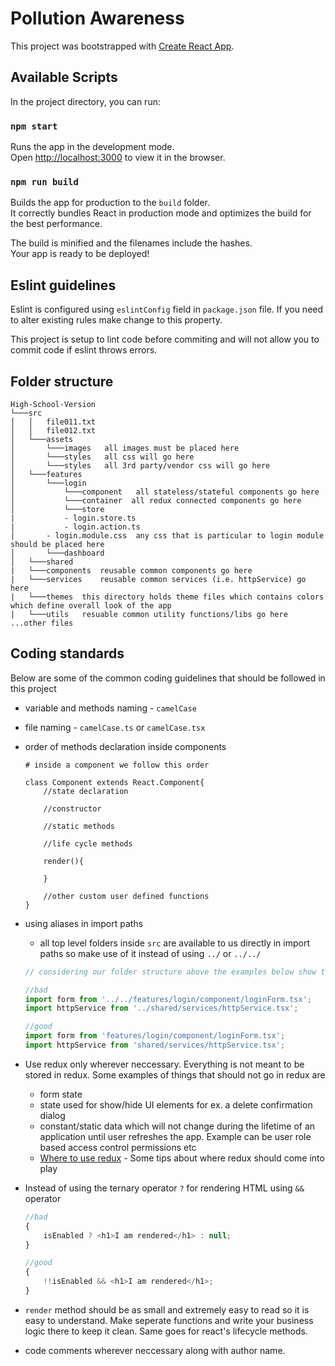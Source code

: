 # Pollution Awareness

This project was bootstrapped with [Create React App](https://github.com/facebook/create-react-app).

## Available Scripts

In the project directory, you can run:

### `npm start`

Runs the app in the development mode.\
Open [http://localhost:3000](http://localhost:3000) to view it in the browser.

### `npm run build`

Builds the app for production to the `build` folder.\
It correctly bundles React in production mode and optimizes the build for the best performance.

The build is minified and the filenames include the hashes.\
Your app is ready to be deployed!

## Eslint guidelines

Eslint is configured using `eslintConfig` field in `package.json` file. If you need to alter existing rules make change to this property.

This project is setup to lint code before commiting and will not allow you to commit code if eslint throws errors.

## Folder structure

```
High-School-Version
└───src
│   │   file011.txt
│   │   file012.txt
│   └───assets
│   	└───images   all images must be placed here
│   	└───styles   all css will go here
│   	└───styles   all 3rd party/vendor css will go here
│   └───features
│   	└───login
│   		└───component	all stateless/stateful components go here
│   		└───container  all redux connected components go here
│   		└───store
|		    - login.store.ts
|		    - login.action.ts
│		- login.module.css	any css that is particular to login module should be placed here
│   	└───dashboard
│   └───shared
|	└───components	reusable common components go here
|	└───services	reusable common services (i.e. httpService) go here
|	└───themes	this directory holds theme files which contains colors which define overall look of the app
|	└───utils	resuable common utility functions/libs go here
...other files
```

## Coding standards

Below are some of the common coding guidelines that should be followed in this project

-   variable and methods naming - `camelCase `
-   file naming - `camelCase.ts` or `camelCase.tsx`
-   order of methods declaration inside components

    ```
    # inside a component we follow this order

    class Component extends React.Component{
    	//state declaration

    	//constructor

    	//static methods

    	//life cycle methods

    	render(){

    	}

    	//other custom user defined functions
    }
    ```

-   using aliases in import paths

    -   all top level folders inside `src` are available to us directly in import paths so make use of it instead of using `../` or `../../`

    ```js
    // considering our folder structure above the examples below show the correct/incorrect versions of imports

    //bad
    import form from '../../features/login/component/loginForm.tsx';
    import httpService from '../shared/services/httpService.tsx';

    //good
    import form from 'features/login/component/loginForm.tsx';
    import httpService from 'shared/services/httpService.tsx';
    ```

-   Use redux only wherever neccessary. Everything is not meant to be stored in redux. Some examples of things that should not go in redux are
    -   form state
    -   state used for show/hide UI elements for ex. a delete confirmation dialog
    -   constant/static data which will not change during the lifetime of an application until user refreshes the app. Example can be user role based access control permissions etc
    -   [Where to use redux](https://medium.com/@fastphrase/when-to-use-redux-f0aa70b5b1e2) - Some tips about where redux should come into play
-   Instead of using the ternary operator `?` for rendering HTML using `&&` operator

    ```js
    //bad
    {
    	isEnabled ? <h1>I am rendered</h1> : null;
    }

    //good
    {
    	!!isEnabled && <h1>I am rendered</h1>;
    }
    ```

-   `render` method should be as small and extremely easy to read so it is easy to understand. Make seperate functions and write your business logic there to keep it clean. Same goes for react's lifecycle methods.
-   code comments wherever neccessary along with author name.
